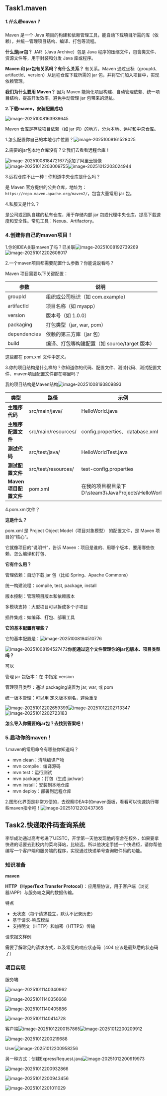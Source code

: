 ## Task1.maven

##### 1.什么是maven？

Maven 是一个 Java 项目的构建和依赖管理工具，能自动下载项目所需的库（依赖），并统一管理项目结构、编译、打包等流程。

**什么是jar包？**
 JAR（Java Archive）包是 Java 程序的压缩文件，包含类文件、资源文件等，用于封装和分发 Java 库或程序。

**Maven 和 jar包有关系吗？有什么关系？**
 有关系。Maven 通过坐标（groupId、artifactId、version）从远程仓库下载所需的 jar 包，并将它们加入项目中，实现依赖管理。

**我们为什么要用 Maven？**
 因为 Maven 能简化项目构建、自动管理依赖、统一项目结构，提高开发效率，避免手动管理 jar 包带来的混乱。

**2.下载maven，安装配置成功**

![image-20251008163939645](C:\Users\Admin\AppData\Roaming\Typora\typora-user-images\image-20251008163939645.png)

Maven 仓库是存放项目依赖（如 jar 包）的地方，分为本地、远程和中央仓库。

1.怎么配置你自己的本地仓库位置？![image-20251008161528025](C:\Users\Admin\AppData\Roaming\Typora\typora-user-images\image-20251008161528025.png)

2.需要的jar包本地仓库没有？让我们去看看远程仓库！

![image-20251008184721677](C:\Users\Admin\AppData\Roaming\Typora\typora-user-images\image-20251008184721677.png)添加了阿里云镜像![image-20251012203009755](C:\Users\Admin\AppData\Roaming\Typora\typora-user-images\image-20251012203009755.png)![image-20251012203024944](C:\Users\Admin\AppData\Roaming\Typora\typora-user-images\image-20251012203024944.png)

3.远程仓库不止一种！你知道中央仓库是什么吗？

是 Maven 官方提供的公共仓库，地址为：`https://repo.maven.apache.org/maven2/`，包含大量常用 jar 包。

4.私服又是什么？

是公司或团队自建的私有仓库，用于存储内部 jar 包或代理中央仓库，提高下载速度和安全性。常见工具：Nexus、Artifactory。

### 4.创建你自己的maven项目！

1.你的IDEA关联maven了吗？已关联![image-20251008192739269](C:\Users\Admin\AppData\Roaming\Typora\typora-user-images\image-20251008192739269.png)![image-20251012202608017](C:\Users\Admin\AppData\Roaming\Typora\typora-user-images\image-20251012202608017.png)

2.一个maven项目都需要配置什么参数？你能说说看吗？

Maven 项目需要以下关键配置：

| 参数         | 说明                                          |
| ------------ | --------------------------------------------- |
| groupId      | 组织或公司标识（如 com.example）              |
| artifactId   | 项目名称（如 myapp）                          |
| version      | 版本号（如 1.0.0）                            |
| packaging    | 打包类型（jar, war, pom）                     |
| dependencies | 依赖的第三方库（jar 包）                      |
| build        | 编译、打包等构建配置（如 source/target 版本） |

这些都在 pom.xml 文件中定义。

3.你的项目结构是什么样的？你知道你的代码、配置文件、测试代码、测试配置文件、maven项目配置文件都在哪里吗？

我的项目结构是Maven结构![image-20251008193809893](C:\Users\Admin\AppData\Roaming\Typora\typora-user-images\image-20251008193809893.png)

| 类型                   | 路径                | 示例                                                |
| ---------------------- | ------------------- | --------------------------------------------------- |
| **主程序代码**         | src/main/java/      | HelloWorld.java                                     |
| **主程序配置文件**     | src/main/resources/ | config.properties`, `database.xml                   |
| **测试代码**           | src/test/java/      | HelloWorldTest.java                                 |
| **测试配置文件**       | src/test/resources/ | test-config.properties                              |
| **Maven 项目配置文件** | pom.xml             | 在我的项目根目录下D:\steam3\JavaProjects\HelloWorld |

4.pom.xml文件？

**这是什么？**

pom.xml 是 Project Object Model（项目对象模型） 的配置文件，是 Maven 项目的“核心”。

它就像项目的“说明书”，告诉 Maven：项目是谁的、用哪个版本、要用哪些依赖、怎么编译和打包、

**它有什么用？**

   管理依赖：自动下载 jar 包（比如 Spring、Apache Commons）

   统一构建流程：compile, test, package, install

   版本控制：管理项目版本和依赖版本

   多模块支持：大型项目可以拆成多个子项目

   插件集成：如编译、打包、部署工具

**它的基本配置有哪些？**

它的基本配置是：![image-20251008194510776](C:\Users\Admin\AppData\Roaming\Typora\typora-user-images\image-20251008194510776.png)

![image-20251008194527472](C:\Users\Admin\AppData\Roaming\Typora\typora-user-images\image-20251008194527472.png)**你能通过这个文件管理你的jar包版本、项目类型吗？**

可以

管理 jar 包版本：在 <dependencies>中指定 version

管理项目类型：通过 packaging设置为 jar, war, 或 pom

统一版本管理：可以用 <properties>定义版本别名，避免重复

![image-20251012202659399](C:\Users\Admin\AppData\Roaming\Typora\typora-user-images\image-20251012202659399.png)![image-20251012202713347](C:\Users\Admin\AppData\Roaming\Typora\typora-user-images\image-20251012202713347.png)![image-20251012202723183](C:\Users\Admin\AppData\Roaming\Typora\typora-user-images\image-20251012202723183.png)

**怎么导入你需要的jar包？去找到答案吧！**

### 5.启动你的maven！

1.maven的常用命令有哪些你知道吗？

- mvn clean：清除编译产物
- mvn compile：编译源码
- mvn test：运行测试
- mvn package：打包（生成 jar/war）
- mvn install：安装到本地仓库
- mvn deploy：部署到远程仓库

2.图形化界面是非常方便的，去观察IDEA中的maven面板，看看可以快速执行哪些maven指令吧！![image-20251012202437365](C:\Users\Admin\AppData\Roaming\Typora\typora-user-images\image-20251012202437365.png)

## Task2.快递取件码查询系统

李华成功通过高考考进了UESTC，开学第一天他发现他的宿舍在校外，如果要拿快递的话要去到校内的菜鸟驿站，比较远。所以他决定手搓一个快递柜，请你帮他编写一个客户端和服务端的程序，实现通过快递单号查询取件码的功能。

### 知识准备

**maven**

**HTTP（HyperText Transfer Protocol）**：应用层协议，用于客户端（浏览器/APP）与服务端之间的数据传输。

特点

- 无状态（每个请求独立，默认不记录历史）
- 基于请求-响应模型
- 支持明文（HTTP）和加密（HTTPS）传输

请求报文样例

需要了解常见的请求方式，以及常见的响应状态码（404 应该是最熟悉的状态码了）

### 项目实现

服务端

![image-20251011140340962](C:\Users\Admin\AppData\Roaming\Typora\typora-user-images\image-20251011140340962.png)

![image-20251011140356668](C:\Users\Admin\AppData\Roaming\Typora\typora-user-images\image-20251011140356668.png)

![image-20251011140405886](C:\Users\Admin\AppData\Roaming\Typora\typora-user-images\image-20251011140405886.png)

![image-20251011140414728](C:\Users\Admin\AppData\Roaming\Typora\typora-user-images\image-20251011140414728.png)

客户端![image-20251012200157865](C:\Users\Admin\AppData\Roaming\Typora\typora-user-images\image-20251012200157865.png)![image-20251012200209912](C:\Users\Admin\AppData\Roaming\Typora\typora-user-images\image-20251012200209912.png)

![image-20251012200219688](C:\Users\Admin\AppData\Roaming\Typora\typora-user-images\image-20251012200219688.png)

User![image-20251012200958256](C:\Users\Admin\AppData\Roaming\Typora\typora-user-images\image-20251012200958256.png)

另一种方式：创建ExpressRequest.java![image-20251012200919973](C:\Users\Admin\AppData\Roaming\Typora\typora-user-images\image-20251012200919973.png)

![image-20251012200932866](C:\Users\Admin\AppData\Roaming\Typora\typora-user-images\image-20251012200932866.png)

![image-20251012200943456](C:\Users\Admin\AppData\Roaming\Typora\typora-user-images\image-20251012200943456.png)



![image-20251012201011029](C:\Users\Admin\AppData\Roaming\Typora\typora-user-images\image-20251012201011029.png)